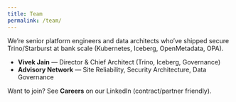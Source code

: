 ```yaml
---
title: Team
permalink: /team/
---
```


We’re senior platform engineers and data architects who’ve shipped secure Trino/Starburst at bank scale (Kubernetes, Iceberg, OpenMetadata, OPA).

- **Vivek Jain** — Director & Chief Architect (Trino, Iceberg, Governance)
- **Advisory Network** — Site Reliability, Security Architecture, Data Governance

Want to join? See **Careers** on our LinkedIn (contract/partner friendly).
